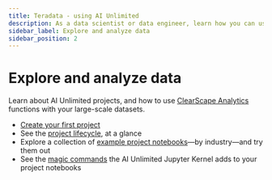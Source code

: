 ```yaml
---
title: Teradata - using AI Unlimited
description: As a data scientist or data engineer, learn how you can use AI Unlimited.
sidebar_label: Explore and analyze data
sidebar_position: 2
---
```


# Explore and analyze data

Learn about AI Unlimited projects, and how to use [ClearScape Analytics](https://www.teradata.com/platform/clearscape-analytics?) functions with your large-scale datasets.

- [Create your first project](/docs/explore-and-analyze-data/create-first-project.md)
- See the [project lifecycle](/docs/explore-and-analyze-data/project-lifecycle.md), at a glance
- Explore a collection of [example project notebooks](/docs/explore-and-analyze-data/example-projects.md)&mdash;by industry&mdash;and try them out
- See the [magic commands](/docs/explore-and-analyze-data/magic-commands.md) the AI Unlimited Jupyter Kernel adds to your project notebooks